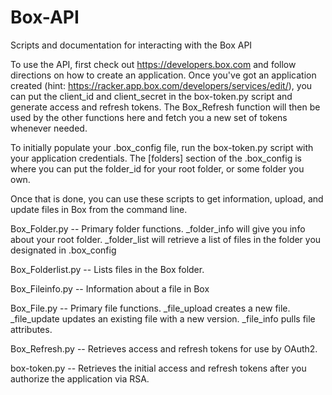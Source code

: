 Box-API
=======

Scripts and documentation for interacting with the Box API

To use the API, first check out https://developers.box.com and follow directions on how to create an application.  Once you've got an application created (hint: https://racker.app.box.com/developers/services/edit/), you can put the client_id and client_secret in the box-token.py script and generate access and refresh tokens.  The Box_Refresh function will then be used by the other functions here and fetch you a new set of tokens whenever needed.

To initially populate your .box_config file, run the box-token.py script with your application credentials.  The [folders] section of the .box_config is where you can put the folder_id for your root folder, or some folder you own.

Once that is done, you can use these scripts to get information, upload, and update files in Box from the command line.

Box_Folder.py --
	Primary folder functions.  _folder_info will give you info about your root folder.  _folder_list will retrieve a list of files in the folder you designated in .box_config

Box_Folderlist.py --
	Lists files in the Box folder.

Box_Fileinfo.py --
	Information about a file in Box

Box_File.py --
	Primary file functions.  _file_upload creates a new file.  _file_update updates an existing file with a new version.  _file_info pulls file attributes.

Box_Refresh.py --
	Retrieves access and refresh tokens for use by OAuth2.

box-token.py --
	Retrieves the initial access and refresh tokens after you authorize the application via RSA.


